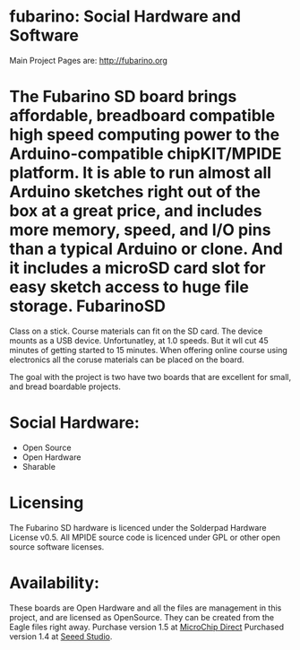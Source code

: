 fubarino: Social Hardware and Software
========
Main Project Pages are:
http://fubarino.org

The Fubarino SD board brings affordable, breadboard compatible high speed computing power to the Arduino-compatible chipKIT/MPIDE platform. It is able to run almost all Arduino sketches right out of the box at a great price, and includes more memory, speed, and I/O pins than a typical Arduino or clone. And it includes a microSD card slot for easy sketch access to huge file storage.
FubarinoSD
======
Class on a stick. Course materials can fit on the SD card. The device mounts as a USB device. Unfortunatley, at 1.0 speeds. But 
it wll cut 45 minutes of getting started to 15 minutes. When offering online course using electronics all the coruse materials can be placed on the board.



The goal with the project is two have two boards that are excellent for small, and bread boardable projects.

Social Hardware:
=====
* Open Source
* Open Hardware
* Sharable


Licensing
====
The Fubarino SD hardware is licenced under the Solderpad Hardware License v0.5. All MPIDE source code is licenced under GPL or other open source software licenses.

Availability:
========
These boards are Open Hardware and all the files are management in this project, and are licensed as OpenSource.
They can be created from the Eagle files right away.
Purchase version 1.5 at [MicroChip Direct](http://www.microchipdirect.com/ProductSearch.aspx?Keywords=TCHIP010)
Purchased version 1.4 at [Seeed Studio](http://www.seeedstudio.com/depot/fubarino-sd-p-1265.html?cPath=132_133).


